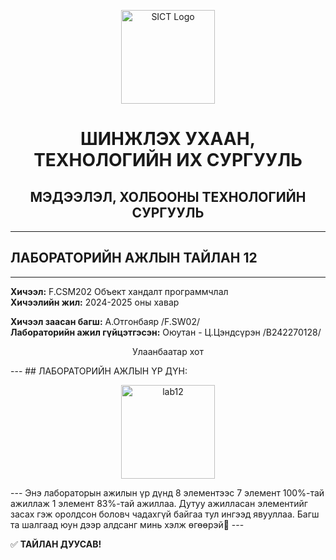 <p align="center">
  <img src="https://www.must.edu.mn/media/uploads/2022/08/10/image-20220810124218-2.png" alt="SICT Logo" width="150"/>
</p>

<h1 align="center">ШИНЖЛЭХ УХААН, ТЕХНОЛОГИЙН ИХ СУРГУУЛЬ</h1>
<h2 align="center">МЭДЭЭЛЭЛ, ХОЛБООНЫ ТЕХНОЛОГИЙН СУРГУУЛЬ</h2>

---

## ЛАБОРАТОРИЙН АЖЛЫН ТАЙЛАН 12

---

**Хичээл:** F.CSM202 Объект хандалт программчлал  
**Хичээлийн жил:** 2024-2025 оны хавар  

**Хичээл заасан багш:** А.Отгонбаяр /F.SW02/  
**Лабораторийн ажил гүйцэтгэсэн:** Оюутан - Ц.Цэндсүрэн /B242270128/  

<p align="center">
 Улаанбаатар хот  
</p>
---
## ЛАБОРАТОРИЙН АЖЛЫН ҮР ДҮН:
<p align="center">
  <img src="images/lab12.png" alt="lab12" width="150"/>
</p>
---
Энэ лабораторын ажилын үр дүнд 8 элементээс 7 элемент 100%-тай ажиллаж 1 элемент 83%-тай ажиллаа. 
Дутуу ажилласан элементийг засах гэж оролдсон боловч чадахгүй байгаа тул ингээд явууллаа. 
Багш та шалгаад юун дээр алдсанг минь хэлж өгөөрэй🙂
---

✅ **ТАЙЛАН ДУУСАВ!**
